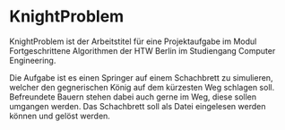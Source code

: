 # KnightProblem

KnightProblem ist der Arbeitstitel für eine Projektaufgabe im Modul Fortgeschrittene Algorithmen der HTW Berlin im Studiengang Computer Engineering.

Die Aufgabe ist es einen Springer auf einem Schachbrett zu simulieren, welcher den gegnerischen König auf dem kürzesten Weg schlagen soll. Befreundete Bauern stehen dabei auch gerne im Weg, diese sollen umgangen werden.
Das Schachbrett soll als Datei eingelesen werden können und gelöst werden. 
